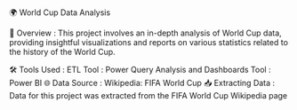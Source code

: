 🌍 World Cup Data Analysis

📝 Overview :
This project involves an in-depth analysis of World Cup data, providing insightful visualizations and reports on various statistics related to the history of the World Cup.

🛠️ Tools Used :
ETL Tool : Power Query
Analysis and Dashboards Tool : Power BI
🌐 Data Source :
Wikipedia: FIFA World Cup
📥 Extracting Data :
Data for this project was extracted from the FIFA World Cup Wikipedia page

